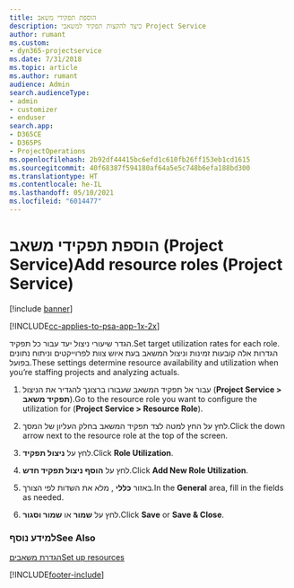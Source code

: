 ```yaml
---
title: הוספת תפקידי משאב
description: כיצד להקצות תפקיד למשאבי Project Service
author: rumant
ms.custom:
- dyn365-projectservice
ms.date: 7/31/2018
ms.topic: article
ms.author: rumant
audience: Admin
search.audienceType:
- admin
- customizer
- enduser
search.app:
- D365CE
- D365PS
- ProjectOperations
ms.openlocfilehash: 2b92df44415bc6efd1c610fb26ff153eb1cd1615
ms.sourcegitcommit: 40f68387f594180af64a5e5c748b6efa188bd300
ms.translationtype: HT
ms.contentlocale: he-IL
ms.lasthandoff: 05/10/2021
ms.locfileid: "6014477"
---
```

# <a name="add-resource-roles-project-service"></a><span data-ttu-id="9d859-103">הוספת תפקידי משאב (Project Service)</span><span class="sxs-lookup"><span data-stu-id="9d859-103">Add resource roles (Project Service)</span></span>

[!include [banner](../includes/psa-now-project-operations.md)]

[!INCLUDE[cc-applies-to-psa-app-1x-2x](../includes/cc-applies-to-psa-app-1x-2x.md)]

<span data-ttu-id="9d859-104">הגדר שיעורי ניצול יעד עבור כל תפקיד.</span><span class="sxs-lookup"><span data-stu-id="9d859-104">Set target utilization rates for each role.</span></span> <span data-ttu-id="9d859-105">הגדרות אלה קובעות זמינות וניצול המשאב בעת איוש צוות לפרוייקטים וניתוח נתונים בפועל.</span><span class="sxs-lookup"><span data-stu-id="9d859-105">These settings determine resource availability and utilization when you’re staffing projects and analyzing actuals.</span></span>  
  
1.  <span data-ttu-id="9d859-106">עבור אל תפקיד המשאב שעבורו ברצונך להגדיר את הניצול (**Project Service > תפקיד משאב**).</span><span class="sxs-lookup"><span data-stu-id="9d859-106">Go to the resource role you want to configure the utilization for (**Project Service > Resource Role**).</span></span>  
  
2.  <span data-ttu-id="9d859-107">לחץ על החץ למטה לצד תפקיד המשאב בחלק העליון של המסך.</span><span class="sxs-lookup"><span data-stu-id="9d859-107">Click the down arrow next to the resource role at the top of the screen.</span></span>  
  
3.  <span data-ttu-id="9d859-108">לחץ על **ניצול תפקיד**.</span><span class="sxs-lookup"><span data-stu-id="9d859-108">Click **Role Utilization**.</span></span>  
  
4.  <span data-ttu-id="9d859-109">לחץ על **הוסף ניצול תפקיד חדש**.</span><span class="sxs-lookup"><span data-stu-id="9d859-109">Click **Add New Role Utilization**.</span></span>  
  
5.  <span data-ttu-id="9d859-110">באזור **כללי** , מלא את השדות לפי הצורך.</span><span class="sxs-lookup"><span data-stu-id="9d859-110">In the **General** area, fill in the fields as needed.</span></span>  
  
6.  <span data-ttu-id="9d859-111">לחץ על **שמור** או **שמור וסגור**.</span><span class="sxs-lookup"><span data-stu-id="9d859-111">Click **Save** or **Save & Close**.</span></span>  
  
### <a name="see-also"></a><span data-ttu-id="9d859-112">למידע נוסף</span><span class="sxs-lookup"><span data-stu-id="9d859-112">See Also</span></span>  
 [<span data-ttu-id="9d859-113">הגדרת משאבים</span><span class="sxs-lookup"><span data-stu-id="9d859-113">Set up resources</span></span>](../psa/set-up-resources.md)


[!INCLUDE[footer-include](../includes/footer-banner.md)]